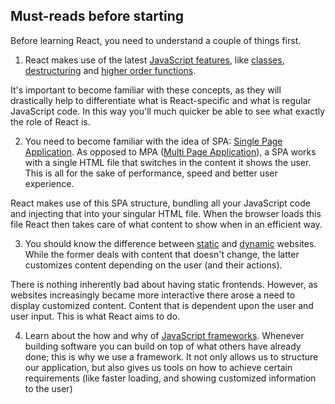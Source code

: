 ## Must-reads before starting

Before learning React, you need to understand a couple of things first.

1. React makes use of the latest [JavaScript features](https://www.youtube.com/watch?v=NCwa_xi0Uuc), like [classes](https://medium.com/beginners-guide-to-mobile-web-development/javascript-introduction-to-es6-classes-ecb2db9fe985), [destructuring](https://codeburst.io/es6-destructuring-the-complete-guide-7f842d08b98f) and [higher order functions](https://www.sitepoint.com/higher-order-functions-javascript/).

It's important to become familiar with these concepts, as they will drastically help to differentiate what is React-specific and what is regular JavaScript code. In this way you'll much quicker be able to see what exactly the role of React is.

2. You need to become familiar with the idea of SPA: [Single Page Application](https://www.youtube.com/watch?v=wlVmmsMD28w). As opposed to MPA ([Multi Page Application](https://medium.com/@goldybenedict/single-page-applications-vs-multiple-page-applications-do-you-really-need-an-spa-cf60825232a3)), a SPA works with a single HTML file that switches in the content it shows the user. This is all for the sake of performance, speed and better user experience.

React makes use of this SPA structure, bundling all your JavaScript code and injecting that into your singular HTML file. When the browser loads this file React then takes care of what content to show when in an efficient way.

3. You should know the difference between [static](https://www.webnots.com/basics-of-a-static-website/) and [dynamic](https://www.webnots.com/basics-of-dynamic-websites/) websites. While the former deals with content that doesn't change, the latter customizes content depending on the user (and their actions).

There is nothing inherently bad about having static frontends. However, as websites increasingly became more interactive there arose a need to display customized content. Content that is dependent upon the user and user input. This is what React aims to do.

4. Learn about the how and why of [JavaScript frameworks](https://medium.com/dailyjs/the-deepest-reason-why-modern-javascript-frameworks-exist-933b86ebc445). Whenever building software you can build on top of what others have already done; this is why we use a framework. It not only allows us to structure our application, but also gives us tools on how to achieve certain requirements (like faster loading, and showing customized information to the user)
